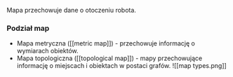 Mapa przechowuje dane o otoczeniu robota.
### Podział map
- Mapa metryczna ([[metric map]]) - przechowuje informację o wymiarach obiektów.
- Mapa topologiczna ([[topological map]]) - mapy przechowujące informację o miejscach i obiektach w postaci grafów.
![[map types.png]]


